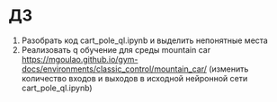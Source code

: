 # ДЗ
1. Разобрать код cart_pole_ql.ipynb и выделить непонятные места
2. Реализовать q обучение для среды mountain car https://mgoulao.github.io/gym-docs/environments/classic_control/mountain_car/ (изменить количество входов и выходов в исходной нейронной сети cart_pole_ql.ipynb)

